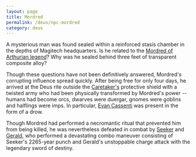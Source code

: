 ```yaml
---
layout: page
title: Mordred
permalink: /deus/npc-mordred
category: deus
---
```

A mysterious man was found sealed within a reinforced stasis chamber in the depths of Magitech headquarters. Is he related to the [Mordred of Arthurian legend](http://www.google.com/search?q=mordred)? Why was he sealed behind three feet of transparent composite alloy?

Though these questions have not been definitively answered, Mordred's corrupting influence spread quickly. After being free for only four days, he arrived at the Deus rite outside the [Caretaker's](npc-caretaker) protective shield with a twisted army who had been physically transformed by Mordred's power -- humans had become orcs, dwarves were duergar, gnomes were goblins and halflings were imps. In particular, [Evan Cassenti](npc-evan) was present in the form of a drow.

Though Mordred had performed a necromantic ritual that prevented him from being killed, he was nevertheless defeated in combat by [Seeker](npc-seeker) and [Gerald](npc-gerald), who performed a devastating combo maneuver consisting of Seeker's 2265-year punch and Gerald's unstoppable charge attack with the legendary sword of destiny.
